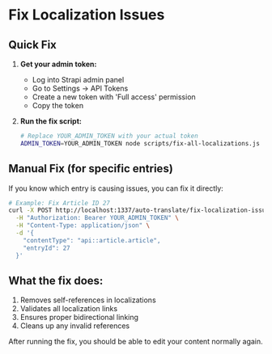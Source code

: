 # Fix Localization Issues

## Quick Fix

1. **Get your admin token:**

   - Log into Strapi admin panel
   - Go to Settings → API Tokens
   - Create a new token with 'Full access' permission
   - Copy the token

2. **Run the fix script:**
   ```bash
   # Replace YOUR_ADMIN_TOKEN with your actual token
   ADMIN_TOKEN=YOUR_ADMIN_TOKEN node scripts/fix-all-localizations.js
   ```

## Manual Fix (for specific entries)

If you know which entry is causing issues, you can fix it directly:

```bash
# Example: Fix Article ID 27
curl -X POST http://localhost:1337/auto-translate/fix-localization-issues \
  -H "Authorization: Bearer YOUR_ADMIN_TOKEN" \
  -H "Content-Type: application/json" \
  -d '{
    "contentType": "api::article.article",
    "entryId": 27
  }'
```

## What the fix does:

1. Removes self-references in localizations
2. Validates all localization links
3. Ensures proper bidirectional linking
4. Cleans up any invalid references

After running the fix, you should be able to edit your content normally again.
